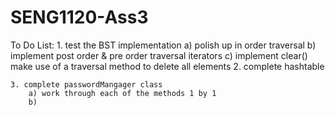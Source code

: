# SENG1120-Ass3


To Do List:
    1. test the BST implementation 
        a) polish up in order traversal
        b) implement post order & pre order traversal iterators
        c) implement clear()
            make use of a traversal method to delete all elements
    2. complete hashtable

    3. complete passwordMangager class
        a) work through each of the methods 1 by 1
        b)